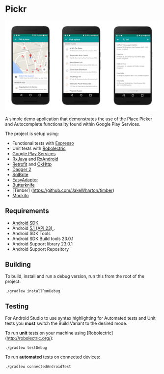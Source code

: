 Pickr
=====

<p align="center">
    <img src="images/devices.png" alt="Device screenshots"/>
</p>


A simple demo application that demonstrates the use of the Place Picker and Autocomplete functionality found within Google Play Services.

The project is setup using:

- Functional tests with [Espresso](https://code.google.com/p/android-test-kit/wiki/Espresso)
- Unit tests with [Robolectric](http://robolectric.org/)
- [Google Play Services](https://developers.google.com/android/guides/overview)
- [RxJava](https://github.com/ReactiveX/RxJava) and [RxAndroid](https://github.com/ReactiveX/RxAndroid) 
- [Retrofit](http://square.github.io/retrofit/) and [OkHttp](https://github.com/square/okhttp)
- [Dagger 2](http://google.github.io/dagger/)
- [SqlBrite](https://github.com/square/sqlbrite)
- [EasyAdapter](https://github.com/ribot/easy-adapter)
- [Butterknife](https://github.com/JakeWharton/butterknife)
- [Timber] (https://github.com/JakeWharton/timber)
- [Mockito](http://mockito.org/)

Requirements
------------

 - [Android SDK](http://developer.android.com/sdk/index.html).
 - Android [5.1 (API 23) ](http://developer.android.com/tools/revisions/platforms.html#5.1).
 - Android SDK Tools
 - Android SDK Build tools 23.0.1
 - Android Support library 23.0.1
 - Android Support Repository

Building
--------

To build, install and run a debug version, run this from the root of the project:

    ./gradlew installRunDebug
    
Testing
--------

For Android Studio to use syntax highlighting for Automated tests and Unit tests you **must** switch the Build Variant to the desired mode.

To run **unit** tests on your machine using [Robolectric] (http://robolectric.org/):

    ./gradlew testDebug
    
To run **automated** tests on connected devices:

    ./gradlew connectedAndroidTest